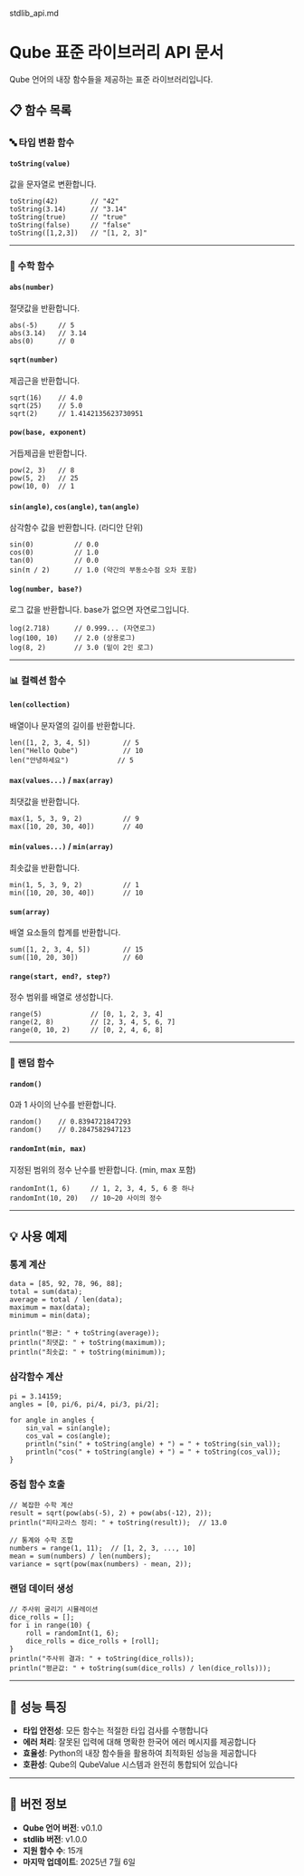stdlib_api.md

# Qube 표준 라이브러리 API 문서

Qube 언어의 내장 함수들을 제공하는 표준 라이브러리입니다.

## 📋 함수 목록

### 🔤 타입 변환 함수

#### `toString(value)`
값을 문자열로 변환합니다.

```qube
toString(42)        // "42"
toString(3.14)      // "3.14" 
toString(true)      // "true"
toString(false)     // "false"
toString([1,2,3])   // "[1, 2, 3]"
```

---

### 🧮 수학 함수

#### `abs(number)`
절댓값을 반환합니다.

```qube
abs(-5)     // 5
abs(3.14)   // 3.14
abs(0)      // 0
```

#### `sqrt(number)`
제곱근을 반환합니다.

```qube
sqrt(16)    // 4.0
sqrt(25)    // 5.0
sqrt(2)     // 1.4142135623730951
```

#### `pow(base, exponent)`
거듭제곱을 반환합니다.

```qube
pow(2, 3)   // 8
pow(5, 2)   // 25
pow(10, 0)  // 1
```

#### `sin(angle)`, `cos(angle)`, `tan(angle)`
삼각함수 값을 반환합니다. (라디안 단위)

```qube
sin(0)          // 0.0
cos(0)          // 1.0
tan(0)          // 0.0
sin(π / 2)      // 1.0 (약간의 부동소수점 오차 포함)
```

#### `log(number, base?)`
로그 값을 반환합니다. base가 없으면 자연로그입니다.

```qube
log(2.718)      // 0.999... (자연로그)
log(100, 10)    // 2.0 (상용로그)
log(8, 2)       // 3.0 (밑이 2인 로그)
```

---

### 📊 컬렉션 함수

#### `len(collection)`
배열이나 문자열의 길이를 반환합니다.

```qube
len([1, 2, 3, 4, 5])        // 5
len("Hello Qube")           // 10
len("안녕하세요")            // 5
```

#### `max(values...)` / `max(array)`
최댓값을 반환합니다.

```qube
max(1, 5, 3, 9, 2)          // 9
max([10, 20, 30, 40])       // 40
```

#### `min(values...)` / `min(array)`
최솟값을 반환합니다.

```qube
min(1, 5, 3, 9, 2)          // 1
min([10, 20, 30, 40])       // 10
```

#### `sum(array)`
배열 요소들의 합계를 반환합니다.

```qube
sum([1, 2, 3, 4, 5])        // 15
sum([10, 20, 30])           // 60
```

#### `range(start, end?, step?)`
정수 범위를 배열로 생성합니다.

```qube
range(5)            // [0, 1, 2, 3, 4]
range(2, 8)         // [2, 3, 4, 5, 6, 7]
range(0, 10, 2)     // [0, 2, 4, 6, 8]
```

---

### 🎲 랜덤 함수

#### `random()`
0과 1 사이의 난수를 반환합니다.

```qube
random()    // 0.8394721847293
random()    // 0.2847582947123
```

#### `randomInt(min, max)`
지정된 범위의 정수 난수를 반환합니다. (min, max 포함)

```qube
randomInt(1, 6)     // 1, 2, 3, 4, 5, 6 중 하나
randomInt(10, 20)   // 10~20 사이의 정수
```

---

## 💡 사용 예제

### 통계 계산
```qube
data = [85, 92, 78, 96, 88];
total = sum(data);
average = total / len(data);
maximum = max(data);
minimum = min(data);

println("평균: " + toString(average));
println("최댓값: " + toString(maximum)); 
println("최솟값: " + toString(minimum));
```

### 삼각함수 계산
```qube
pi = 3.14159;
angles = [0, pi/6, pi/4, pi/3, pi/2];

for angle in angles {
    sin_val = sin(angle);
    cos_val = cos(angle);
    println("sin(" + toString(angle) + ") = " + toString(sin_val));
    println("cos(" + toString(angle) + ") = " + toString(cos_val));
}
```

### 중첩 함수 호출
```qube
// 복잡한 수학 계산
result = sqrt(pow(abs(-5), 2) + pow(abs(-12), 2));
println("피타고라스 정리: " + toString(result));  // 13.0

// 통계와 수학 조합
numbers = range(1, 11);  // [1, 2, 3, ..., 10]
mean = sum(numbers) / len(numbers);
variance = sqrt(pow(max(numbers) - mean, 2));
```

### 랜덤 데이터 생성
```qube
// 주사위 굴리기 시뮬레이션
dice_rolls = [];
for i in range(10) {
    roll = randomInt(1, 6);
    dice_rolls = dice_rolls + [roll];
}
println("주사위 결과: " + toString(dice_rolls));
println("평균값: " + toString(sum(dice_rolls) / len(dice_rolls)));
```

---

## 🎯 성능 특징

- **타입 안전성**: 모든 함수는 적절한 타입 검사를 수행합니다
- **에러 처리**: 잘못된 입력에 대해 명확한 한국어 에러 메시지를 제공합니다
- **효율성**: Python의 내장 함수들을 활용하여 최적화된 성능을 제공합니다
- **호환성**: Qube의 QubeValue 시스템과 완전히 통합되어 있습니다

---

## 🔄 버전 정보

- **Qube 언어 버전**: v0.1.0
- **stdlib 버전**: v1.0.0  
- **지원 함수 수**: 15개
- **마지막 업데이트**: 2025년 7월 6일